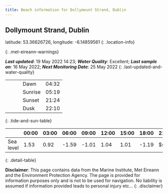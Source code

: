 ```yaml
---
title: Beach information for Dollymount Strand, Dublin
---
```

## Dollymount Strand, Dublin 

latitude: 53.36626726, longitude: -6.14859561
{: .location-info}


{: .met-eireann-warnings}

___Last updated___: 19 May 2022 14:23; ___Water Quality___: Excellent;
___Last sample on___: 16 May 2022; ___Next Monitoring Date___: 25 May 2022
{: .last-updated-and-water-quality}

|   |   |   |   |   |
|---|---|---|---|---|
|   |   |   | Dawn  | 04:32 |
|   |   |   | Sunrise  | 05:19 |
|   |   |   | Sunset  | 21:24 |
|   |   |   | Dusk  | 22:10 |
{: .tide-and-sun-table}

<div></div>

| | 00:00 | 03:00 | 06:00 | 09:00 | 12:00 | 15:00 | 18:00 | 21:00 |
|---|---|---|---|---|---|---|---|---|
| Sea level | 1.53 | 0.92 | -1.59 | -1.01| 1.04 | 1.01 | -1.19 | $sl21 |
{: .detail-table}

__Disclaimer__: This page contains data from the Marine Institute,
Met Eireann and the Environment Protection Agency. The page is provided for
information purposes only and is not to be used for navigation. No liability
is assumed if information provided leads to personal injury etc...
{: .disclaimer}